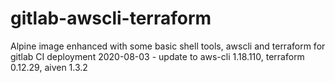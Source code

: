 # gitlab-awscli-terraform
Alpine image enhanced with some basic shell tools, awscli and terraform for gitlab CI deployment
2020-08-03 - update to aws-cli 1.18.110, terraform 0.12.29, aiven 1.3.2
